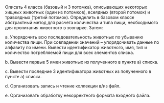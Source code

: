 Описать 4 класса (базовый и 3 потомка), описывающих некоторых хищных животных (один из потомков), всеядных (второй потомок) и травоядных (третий потомок). Определить в базовом классе абстрактный метод для расчета количества и типа пищи, необходимого для пропитания животного в зоопарке. Затем:

a. Упорядочить всю последовательность животных по убыванию количества пищи. При совпадении значений – упорядочивать данные по алфавиту по имени. Вывести идентификатор животного, имя, тип и количество потребляемой пищи для всех элементов списка.

b. Вывести первые 5 имен животных из полученного в пункте а) списка.

c. Вывести последние 3 идентификатора животных из полученного в пункте а) списка.

d. Организовать запись и чтение коллекции в/из файл.

e. Организовать обработку некорректного формата входного файла.